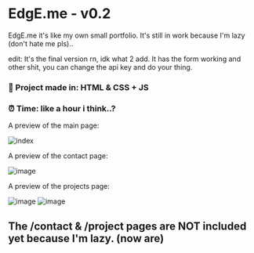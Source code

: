 # EdgE.me - v0.2
EdgE.me it's like my own small portfolio. It's still in work because I'm lazy (don't hate me pls)..

edit: It's the final version rn, idk what 2 add.
It has the form working and other shit, you can change the api key and do your thing.

### 📝 Project made in: HTML & CSS + JS

### ⏰ Time: like a hour i think..?

A preview of the main page: 

![index](https://github.com/user-attachments/assets/026416b8-cd8a-42f2-9e9a-3ada4c753885)

A preview of the contact page: 

![image](https://github.com/user-attachments/assets/ed2111b1-3a60-4656-b409-be0ccdc9f8a5)

A preview of the projects page: 

![image](https://github.com/user-attachments/assets/68beb594-f8f6-4b52-b752-d17b3215a898)
![image](https://github.com/user-attachments/assets/5fb2d353-9280-4354-89c3-d1cdce952a83)


## The /contact & /project pages are NOT included yet because I'm lazy. (now are)

